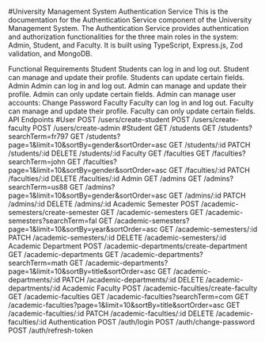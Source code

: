 #University Management System Authentication Service
This is the documentation for the Authentication Service component of the University Management System. The Authentication Service provides authentication and authorization functionalities for the three main roles in the system: Admin, Student, and Faculty. It is built using TypeScript, Express.js, Zod validation, and MongoDB.

Functional Requirements
Student
Students can log in and log out.
Student can manage and update their profile.
Students can update certain fields.
Admin
Admin can log in and log out.
Admin can manage and update their profile.
Admin can only update certain fields.
Admin can manage user accounts:
Change Password
Faculty
Faculty can log in and log out.
Faculty can manage and update their profile.
Faculty can only update certain fields.
API Endpoints
#User
POST /users/create-student
POST /users/create-faculty
POST /users/create-admin
#Student
GET /students
GET /students?searchTerm=fr797
GET /students?page=1&limit=10&sortBy=gender&sortOrder=asc
GET /students/:id
PATCH /students/:id
DELETE /students/:id
Faculty
GET /faculties
GET /faculties?searchTerm=john
GET /faculties?page=1&limit=10&sortBy=gender&sortOrder=asc
GET /faculties/:id
PATCH /faculties/:id
DELETE /faculties/:id
Admin
GET /admins
GET /admins?searchTerm=us88
GET /admins?page=1&limit=10&sortBy=gender&sortOrder=asc
GET /admins/:id
PATCH /admins/:id
DELETE /admins/:id
Academic Semester
POST /academic-semesters/create-semester
GET /academic-semesters
GET /academic-semesters?searchTerm=fal
GET /academic-semesters?page=1&limit=10&sortBy=year&sortOrder=asc
GET /academic-semesters/:id
PATCH /academic-semesters/:id
DELETE /academic-semesters/:id
Academic Department
POST /academic-departments/create-department
GET /academic-departments
GET /academic-departments?searchTerm=math
GET /academic-departments?page=1&limit=10&sortBy=title&sortOrder=asc
GET /academic-departments/:id
PATCH /academic-departments/:id
DELETE /academic-departments/:id
Academic Faculty
POST /academic-faculties/create-faculty
GET /academic-faculties
GET /academic-faculties?searchTerm=com
GET /academic-faculties?page=1&limit=10&sortBy=title&sortOrder=asc
GET /academic-faculties/:id
PATCH /academic-faculties/:id
DELETE /academic-faculties/:id
Authentication
POST /auth/login
POST /auth/change-password
POST /auth/refresh-token
